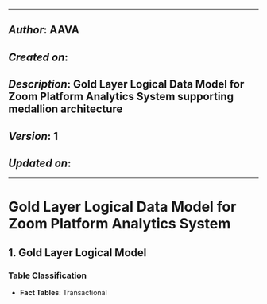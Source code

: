 _____________________________________________
## *Author*: AAVA
## *Created on*:   
## *Description*: Gold Layer Logical Data Model for Zoom Platform Analytics System supporting medallion architecture
## *Version*: 1 
## *Updated on*: 
_____________________________________________

# Gold Layer Logical Data Model for Zoom Platform Analytics System

## 1. Gold Layer Logical Model

### Table Classification
- **Fact Tables**: Transactional